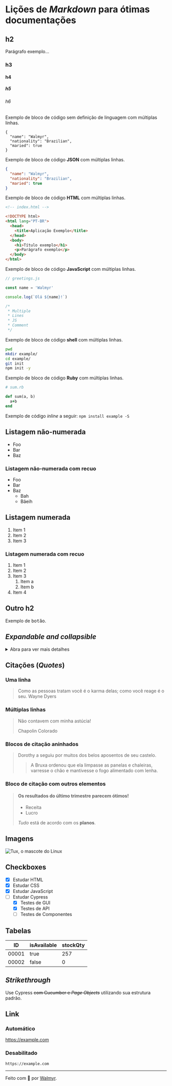 # Lições de _Markdown_ para ótimas documentações

## h2

Parágrafo exemplo...

### h3

#### h4

##### h5

###### h6

Exemplo de bloco de código sem definição de linguagem com múltiplas linhas.

```
{
  "name": "Walmyr",
  "nationality": "Brazilian",
  "maried": true
}

```

Exemplo de bloco de código **JSON** com múltiplas linhas.

```json
{
  "name": "Walmyr",
  "nationality": "Brazilian",
  "maried": true
}

```

Exemplo de bloco de código **HTML** com múltiplas linhas.

```html
<!-- index.html -->

<!DOCTYPE html>
<html lang="PT-BR">
  <head>
    <title>Aplicação Exemplo</title>
  </head>
  <body>
    <h1>Título exemplo</h1>
    <p>Parágrafo exemplo</p>
  </body>
</html>

```

Exemplo de bloco de código **JavaScript** com múltiplas linhas.

```js
// greetings.js

const name = 'Walmyr'

console.log(`Olá ${name}!`)

/*
 * Multiple
 * Lines
 * JS
 * Comment
 */

```

Exemplo de bloco de código **shell** com múltiplas linhas.

```sh
pwd
mkdir example/
cd example/
git init
npm init -y

```

Exemplo de bloco de código **Ruby** com múltiplas linhas.

```rb
# sum.rb

def sum(a, b)
  a+b
end

```

Exemplo de código _inline_ a seguir: `npm install example -S`

## Listagem não-numerada

- Foo
- Bar
- Baz

### Listagem não-numerada com recuo

- Foo
- Bar
- Baz
  - Bah
  - Bãeih

## Listagem numerada

1. Item 1
2. Item 2
3. Item 3

### Listagem numerada com recuo

1. Item 1
2. Item 2
3. Item 3
    1. Item a
    2. Item b
4. Item 4

## Outro h2

Exemplo de <kbd>botão</kbd>.

## _Expandable and collapsible_

<details>
  <summary>Abra para ver mais detalhes</summary>
  <br>
  Informação detalhada aqui.

  Blablabla.

  ...
</details>

## Citações (_Quotes_)

### Uma linha

> Como as pessoas tratam você é o karma delas; como você reage é o seu. Wayne Dyers

### Múltiplas linhas

> Não contavem com minha astúcia!
>
> Chapolin Colorado

### Blocos de citação aninhados

> Dorothy a seguiu por muitos dos belos aposentos de seu castelo.
>
>> A Bruxa ordenou que ela limpasse as panelas e chaleiras, varresse o chão e mantivesse o fogo alimentado com lenha.

### Bloco de citação com outros elementos

> #### Os resultados do último trimestre parecem ótimos!
>
> - Receita
> - Lucro
>
> _Tudo_ está de acordo com os **planos**.

## Imagens

![Tux, o mascote do Linux](./assets/images/tux.avif)

## Checkboxes

- [x] Estudar HTML
- [x] Estudar CSS
- [x] Estudar JavaScript
- [ ] Estudar Cypress
  - [x] Testes de GUI
  - [x] Testes de API
  - [ ] Testes de Componentes

## Tabelas

| ID     | isAvailable | stockQty  |
| ------ | ----------- | --------- |
| 00001  | true        | 257       |
| 00002  | false       | 0         |

## _Strikethrough_

Use Cypress ~~com Cucumber e _Page Objects_~~ utilizando sua estrutura padrão.

## Link

### Automático

https://example.com

### Desabilitado

`https://example.com`

___

Feito com 💚 por [Walmyr](https:walmyr.dev).